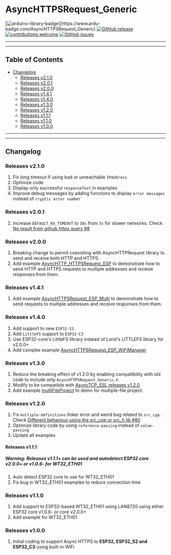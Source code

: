 # AsyncHTTPSRequest_Generic

[![arduino-library-badge](https://www.ardu-badge.com/badge/AsyncHTTPSRequest_Generic.svg?)](https://www.ardu-badge.com/AsyncHTTPSRequest_Generic)
[![GitHub release](https://img.shields.io/github/release/khoih-prog/AsyncHTTPSRequest_Generic.svg)](https://github.com/khoih-prog/AsyncHTTPSRequest_Generic/releases)
[![contributions welcome](https://img.shields.io/badge/contributions-welcome-brightgreen.svg?style=flat)](#Contributing)
[![GitHub issues](https://img.shields.io/github/issues/khoih-prog/AsyncHTTPSRequest_Generic.svg)](http://github.com/khoih-prog/AsyncHTTPSRequest_Generic/issues)

---
---

## Table of Contents

* [Changelog](#changelog)
  * [Releases v2.1.0](#releases-v210)
  * [Releases v2.0.1](#releases-v201)
  * [Releases v2.0.0](#releases-v200)
  * [Releases v1.4.1](#releases-v141)
  * [Releases v1.4.0](#releases-v140)
  * [Releases v1.3.0](#releases-v130)
  * [Releases v1.2.0](#releases-v120)
  * [Releases v1.1.1](#releases-v111)
  * [Releases v1.1.0](#releases-v110)
  * [Releases v1.0.0](#releases-v100)

---
---


## Changelog

### Releases v2.1.0

1. Fix long timeout if using bad or unreachable `IPAddress`
2. Optimize code
3. Display only successful `responseText` in examples
4. Improve debug messages by adding functions to display `error messages` instead of `cryptic error number`

### Releases v2.0.1

1. Increase `DEFAULT_RX_TIMEOUT` to `30s` from `3s` for slower networks. Check [No result from github https query #8](https://github.com/khoih-prog/AsyncHTTPSRequest_Generic/issues/8)


### Releases v2.0.0

1. Breaking change to permit coexisting with AsyncHTTPRequest library to send and receive both HTTP and HTTPS.
2. Add example [AsyncHTTP_HTTPSRequest_ESP](https://github.com/khoih-prog/AsyncHTTPSRequest_Generic/tree/main/examples/AsyncHTTP_HTTPSRequest_ESP) to demonstrate how to send HTTP and HTTPS requests to multiple addresses and receive responses from them.

### Releases v1.4.1

1. Add example [AsyncHTTPSRequest_ESP_Multi](https://github.com/khoih-prog/AsyncHTTPSRequest_Generic/tree/main/examples/AsyncHTTPSRequest_ESP_Multi) to demonstrate how to send requests to multiple addresses and receive responses from them.


### Releases v1.4.0

1. Add support to new `ESP32-S3` 
2. Add `LittleFS` support to `ESP32-C3`
3. Use ESP32-core's LittleFS library instead of Lorol's LITTLEFS library for v2.0.0+
4. Add complex example [AsyncHTTPSRequest_ESP_WiFiManager](examples/AsyncHTTPSRequest_ESP_WiFiManager)

### Releases v1.3.0

1. Reduce the breaking effect of v1.2.0 by enabling compatibility with old code to include only `AsyncHTTPSRequest_Generic.h`
2. Modify to be compatible with [AsyncTCP_SSL releases v1.2.0](https://github.com/khoih-prog/AsyncTCP_SSL/releases/tag/v1.2.0)
3. Add example [multiFileProject](examples/multiFileProject) to demo for multiple-file project.

### Releases v1.2.0

1. Fix `multiple-definitions` linker error and weird bug related to `src_cpp`. Check [Different behaviour using the src_cpp or src_h lib #80](https://github.com/khoih-prog/ESPAsync_WiFiManager/discussions/80)
2. Optimize library code by using `reference-passing` instead of `value-passing`
3. Update all examples

#### Releases v1.1.1

##### Warning: Releases v1.1.1+ can be used and autodetect ESP32 core v2.0.0+ or v1.0.6- for WT32_ETH01

1. Auto detect ESP32 core to use for WT32_ETH01
2. Fix bug in WT32_ETH01 examples to reduce connection time

### Releases v1.1.0

1. Add support to ESP32-based WT32_ETH01 using LAN8720 using either ESP32 core v1.0.6- or core v2.0.0+
2. Add example for WT32_ETH01

### Releases v1.0.0

1. Initial coding to support Async HTTPS to **ESP32, ESP32_S2 and ESP32_C3** using built-in WiFi



